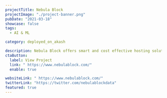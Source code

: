 ```yaml
---
projectTitle: Nebula Block
projectImage: "./project-banner.png"
pubDate: "2021-03-18"
showcase: false
tags:
  - AI & ML

category: deployed_on_akash

description: Nebula Block offers smart and cost effective hosting solutions to make compute accessible to everyone in AI & Blockchain community.
ctaButton:
  label: View Project
  link: " https://www.nebulablock.com/"
  enable: true

websiteLink: " https://www.nebulablock.com/"
twitterLink: "https://twitter.com/nebulablockdata"
featured: true
---
```

